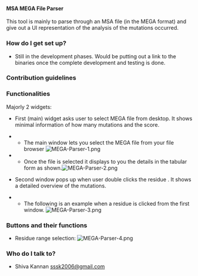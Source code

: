 #### MSA MEGA File Parser #####
This tool is mainly to parse through an MSA file (in the MEGA format) and give out a UI representation of the analysis of the mutations occurred.

### How do I get set up? ###

* Still in the development phases. Would be putting out a link to the binaries once the complete development and testing is done.

### Contribution guidelines ###


### Functionalities ###

Majorly 2 widgets:

*  First (main) widget asks user to select MEGA file from desktop. It shows minimal information of how many mutations and the score. 
  * * The main window lets you select the MEGA file from your file browser
![MEGA-Parser-1.png](https://bitbucket.org/repo/78kqxa/images/3542482548-MEGA-Parser-1.png)
  
  * * Once the file is selected it displays to you the details in the tabular form as shown.![MEGA-Parser-2.png](https://bitbucket.org/repo/78kqxa/images/3094213463-MEGA-Parser-2.png)

  
* Second window pops up when user double clicks the residue . It shows a detailed overview of the mutations.

* * The following is an example when a residue is clicked from the first window.
![MEGA-Parser-3.png](https://bitbucket.org/repo/78kqxa/images/3595676017-MEGA-Parser-3.png)

### Buttons and their functions ###

* Residue range selection:
![MEGA-Parser-4.png](https://bitbucket.org/repo/78kqxa/images/777790802-MEGA-Parser-4.png)

### Who do I talk to? ###

* Shiva Kannan <sssk2006@gmail.com>